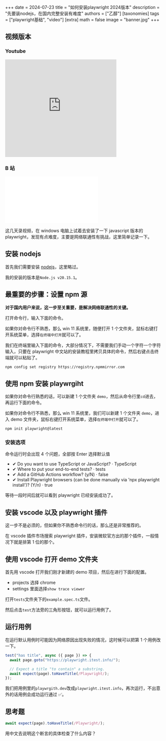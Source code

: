 +++
date = 2024-07-23
title = "如何安装playwright 2024版本"
description = "先要装nodejs，在国内完整安装有难度"
authors = ["乙醇"]
[taxonomies]
tags = ["playwright基础", "video"]
[extra]
math = false
image = "banner.jpg"
+++

## 视频版本

### Youtube

<div class="w-full md:w-1/3 mx-auto">
<iframe width="360" height="315" src="https://www.youtube.com/embed/FimMK3jszAo?si=N9aN6KZaIH2Rgn2r" title="YouTube video player" frameborder="0" allow="accelerometer; autoplay; clipboard-write; encrypted-media; gyroscope; picture-in-picture; web-share" referrerpolicy="strict-origin-when-cross-origin" allowfullscreen></iframe>
</div>

### B 站

<div class="w-full md:w-1/3 mx-auto">
<iframe src="//player.bilibili.com/player.html?isOutside=true&aid=1006395903&bvid=BV1Zx4y1W7CZ&cid=1624499655&p=1" scrolling="no" border="0" frameborder="no" framespacing="0" allowfullscreen="true"></iframe>
</div>

这几天录视频，在 windows 电脑上试着去安装了一下 javascript 版本的 playwright，发现有点难度，主要是网络联通性有挑战，这里简单记录一下。

## 安装 nodejs

首先我们需要安装 [nodejs](https://nodejs.org/zh-cn)，这里略过。

我的安装的版本是`Node.js v20.15.1`。

## 最重要的步骤：设置 npm 源

**对于国内用户来说，这一步至关重要，是解决网络联通性的关键。**

打开命令行，输入下面的命令。

如果你对命令行不熟悉，那么 win 11 系统里，随便打开 1 个文件夹，鼠标右键打开系统菜单，选择`在终端中打开`就可以了。

我们在终端里输入下面的命令，大部分情况下，不需要我们手动一个字符一个字符输入，只要在 playwright 中文站的安装教程里拷贝具体的命令，然后右键点击终端就可以粘贴了。

```bash
npm config set registry https://registry.npmmirror.com
```

## 使用 npm 安装 playwrgiht

如果你对命令行熟悉的话，可以新建 1 个文件夹 `demo`，然后从命令行里`cd`进去，再运行下面的命令。

如果你对命令行不熟悉，那么 win 11 系统里，我们可以新建 1 个文件夹 `demo`，进入 demo 文件夹，鼠标右键打开系统菜单，选择`在终端中打开`就可以了。

```bash
npm init playwright@latest
```

### 安装选项

命令运行时会出现 4 个问题，全部按 Enter 选择默认值

- ✔ Do you want to use TypeScript or JavaScript? · TypeScript
- ✔ Where to put your end-to-end tests? · tests
- ✔ Add a GitHub Actions workflow? (y/N) · false
- ✔ Install Playwright browsers (can be done manually via 'npx playwright install')? (Y/n) · true

等待一段时间后就可以看到 playwright 已经安装成功了。

## 安装 vscode 以及 playwright 插件

这一步不是必须的，但如果你不熟悉命令行的话，那么还是非常推荐的。

在 vscode 插件市场搜索 playwright 插件，安装微软官方出的那个插件，一般情况下就是排第 1 位的那个。

## 使用 vscode 打开 demo 文件夹

首先用 vscode 打开我们刚才新建的 demo 项目，然后在进行下面的配置。

- projects 选择 chrome
- settings 里面选择`show trace viewer`

打开`tests`文件夹下的`example.spec.ts`文件。

然后点击`test`方法旁的三角形按钮，就可以运行用例了。

## 运行用例

在运行默认用例时可能因为网络原因出现失败的情况，这时候可以把第 1 个用例改一下。

```javascript
test("has title", async ({ page }) => {
  await page.goto("https://playwright.itest.info/");

  // Expect a title "to contain" a substring.
  await expect(page).toHaveTitle(/Playwright/);
});
```

我们把用例里的`playwrgith.dev`改成`playwright.itest.info`，再次运行，不出意外的话用例会成功运行通过 ✅。

## 思考题

```javascript
await expect(page).toHaveTitle(/Playwright/);
```

用中文去说明这个断言的具体检查了什么内容？
